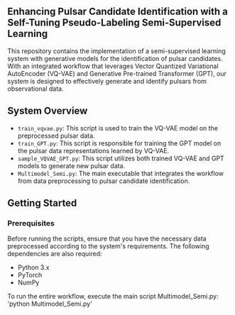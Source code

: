 ## Enhancing Pulsar Candidate Identification with a Self-Tuning Pseudo-Labeling Semi-Supervised Learning

This repository contains the implementation of a semi-supervised learning system with generative models for the identification of pulsar candidates. With an integrated workflow that leverages Vector Quantized Variational AutoEncoder (VQ-VAE) and Generative Pre-trained Transformer (GPT), our system is designed to effectively generate and identify pulsars from observational data.

## System Overview

- `train_vqvae.py`: This script is used to train the VQ-VAE model on the preprocessed pulsar data.
- `train_GPT.py`: This script is responsible for training the GPT model on the pulsar data representations learned by VQ-VAE.
- `sample_VQVAE_GPT.py`: This script utilizes both trained VQ-VAE and GPT models to generate new pulsar data.
- `Multimodel_Semi.py`: The main executable that integrates the workflow from data preprocessing to pulsar candidate identification.

## Getting Started

### Prerequisites

Before running the scripts, ensure that you have the necessary data preprocessed according to the system's requirements. The following dependencies are also required:

- Python 3.x
- PyTorch
- NumPy

To run the entire workflow, execute the main script Multimodel_Semi.py:
'python Multimodel_Semi.py'

